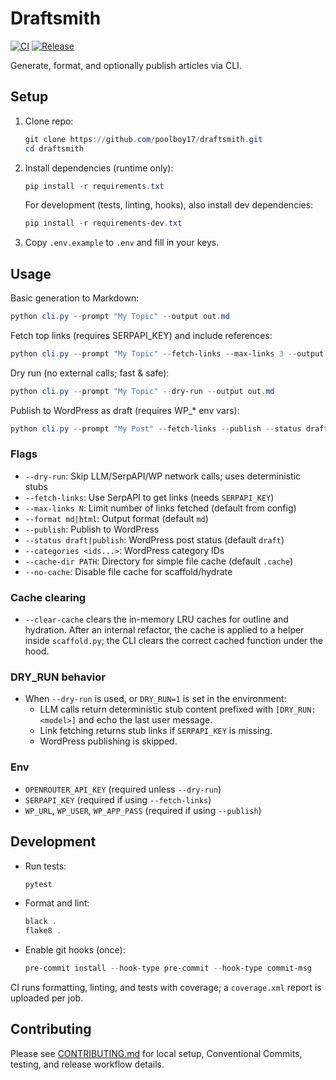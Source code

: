 # Draftsmith

[![CI](https://github.com/poolboy17/draftsmith/actions/workflows/ci.yml/badge.svg?branch=main)](https://github.com/poolboy17/draftsmith/actions/workflows/ci.yml)
[![Release](https://github.com/poolboy17/draftsmith/actions/workflows/release.yml/badge.svg?branch=main)](https://github.com/poolboy17/draftsmith/actions/workflows/release.yml)

Generate, format, and optionally publish articles via CLI.

## Setup

1. Clone repo:

    ```powershell
    git clone https://github.com/poolboy17/draftsmith.git
    cd draftsmith
    ```

2. Install dependencies (runtime only):

    ```powershell
    pip install -r requirements.txt
    ```

   For development (tests, linting, hooks), also install dev dependencies:

    ```powershell
    pip install -r requirements-dev.txt
    ```

3. Copy `.env.example` to `.env` and fill in your keys.

## Usage

Basic generation to Markdown:

```powershell
python cli.py --prompt "My Topic" --output out.md
```

Fetch top links (requires SERPAPI_KEY) and include references:

```powershell
python cli.py --prompt "My Topic" --fetch-links --max-links 3 --output out.md
```

Dry run (no external calls; fast & safe):

```powershell
python cli.py --prompt "My Topic" --dry-run --output out.md
```

Publish to WordPress as draft (requires WP_* env vars):

```powershell
python cli.py --prompt "My Post" --fetch-links --publish --status draft --categories 5 7
```

### Flags

- `--dry-run`: Skip LLM/SerpAPI/WP network calls; uses deterministic stubs
- `--fetch-links`: Use SerpAPI to get links (needs `SERPAPI_KEY`)
- `--max-links N`: Limit number of links fetched (default from config)
- `--format md|html`: Output format (default `md`)
- `--publish`: Publish to WordPress
- `--status draft|publish`: WordPress post status (default `draft`)
- `--categories <ids...>`: WordPress category IDs
- `--cache-dir PATH`: Directory for simple file cache (default `.cache`)
- `--no-cache`: Disable file cache for scaffold/hydrate

### Cache clearing

- `--clear-cache` clears the in-memory LRU caches for outline and hydration. After an internal refactor, the cache is applied to a helper inside `scaffold.py`; the CLI clears the correct cached function under the hood.

### DRY_RUN behavior

- When `--dry-run` is used, or `DRY_RUN=1` is set in the environment:
  - LLM calls return deterministic stub content prefixed with `[DRY_RUN:<model>]` and echo the last user message.
  - Link fetching returns stub links if `SERPAPI_KEY` is missing.
  - WordPress publishing is skipped.

### Env

- `OPENROUTER_API_KEY` (required unless `--dry-run`)
- `SERPAPI_KEY` (required if using `--fetch-links`)
- `WP_URL`, `WP_USER`, `WP_APP_PASS` (required if using `--publish`)

## Development

- Run tests:

    ```powershell
    pytest
    ```

- Format and lint:

    ```powershell
    black .
    flake8 .
    ```

- Enable git hooks (once):

    ```powershell
    pre-commit install --hook-type pre-commit --hook-type commit-msg
    ```

CI runs formatting, linting, and tests with coverage; a `coverage.xml` report is uploaded per job.

## Contributing

Please see [CONTRIBUTING.md](CONTRIBUTING.md) for local setup, Conventional Commits, testing, and release workflow details.
